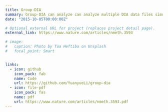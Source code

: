 ```yaml
---
title: Group-DIA
summary: Group-DIA can analyze can analyze multiple DIA data files simultaneously and enhances protein identification notably by grouping multiple mass spectrometry datasets. 
date: "2015-10-05T00:00:00Z"

# Optional external URL for project (replaces project detail page).
external_link: https://www.nature.com/articles/nmeth.3593

# image:
#   caption: Photo by Toa Heftiba on Unsplash
#   focal_point: Smart


links:
  - icon: github 
    icon_pack: fab
    name: Code
    url: https://github.com/YuanyueLi/group-dia
  - icon: file-pdf
    icon_pack: fas
    name: pdf
    url: https://www.nature.com/articles/nmeth.3593.pdf
---
```

